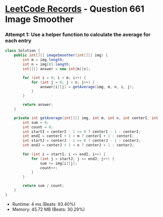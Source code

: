 # [LeetCode Records](../../README.md) - Question 661 Image Smoother

### Attempt 1: Use a helper function to calculate the average for each entry
```java
class Solution {
    public int[][] imageSmoother(int[][] img) {
        int m = img.length;
        int n = img[0].length;
        int[][] answer = new int[m][n];

        for (int i = 0; i < m; i++) {
            for (int j = 0; j < n; j++) {
                answer[i][j] = getAverage(img, m, n, i, j);
            }
        }

        return answer;
    }

    private int getAverage(int[][] img, int m, int n, int centerI, int centerJ) {
        int sum = 0;
        int count = 0;
        int startI = centerI - 1 >= 0 ? centerI - 1 : centerI;
        int endI = centerI + 1 < m ? centerI + 1 : centerI;
        int startJ = centerJ - 1 >= 0 ? centerJ - 1 : centerJ;
        int endJ = centerJ + 1 < n ? centerJ + 1 : centerJ;
        
        for (int i = startI; i <= endI; i++) {
            for (int j = startJ; j <= endJ; j++) {
                sum += img[i][j];
                count++;
            }
        }

        return sum / count;
    }
}
```
- Runtime: 4 ms (Beats: 93.40%)
- Memory: 45.72 MB (Beats: 30.29%)

<br>

